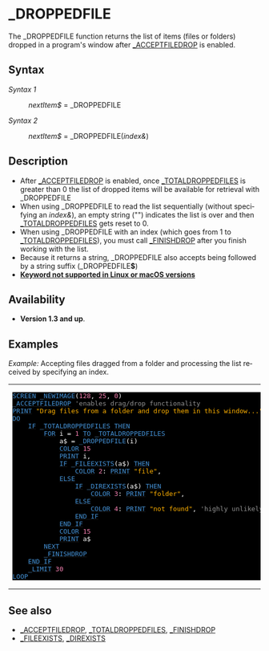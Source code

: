 <style>pre.codeide, pre.outputfixed, .outputcrt0 { background-color: #000 !important; color: #FFF !important; }</style><!DOCTYPE html>
<html class="client-nojs" dir="ltr" lang="en">
<head>
<title>_DROPPEDFILE - QB64 Phoenix Edition Wiki</title>
</head>
<body class="mediawiki ltr sitedir-ltr mw-hide-empty-elt ns-0 ns-subject page-DROPPEDFILE rootpage-DROPPEDFILE skin-vector action-view skin-vector-legacy vector-feature-language-in-header-enabled vector-feature-language-in-main-page-header-disabled vector-feature-language-alert-in-sidebar-disabled vector-feature-sticky-header-disabled vector-feature-sticky-header-edit-disabled vector-feature-table-of-contents-disabled vector-feature-visual-enhancement-next-disabled">
<div class="mw-body" id="content" role="main">
<a id="top"></a>
<h1 class="firstHeading mw-first-heading" id="firstHeading">_DROPPEDFILE</h1>
<div class="vector-body" id="bodyContent">
<div class="mw-body-content mw-content-ltr" dir="ltr" id="mw-content-text" lang="en"><div class="mw-parser-output"><p>The <a class="mw-selflink selflink">_DROPPEDFILE</a> function returns the list of items (files or folders) dropped in a program's window after <a href="ACCEPTFILEDROP" title="ACCEPTFILEDROP">_ACCEPTFILEDROP</a> is enabled.
</p>
<h2><span class="mw-headline" id="Syntax">Syntax</span></h2>
<p><i>Syntax 1</i>
</p>
<dl><dd><i>nextItem$</i> = <a class="mw-selflink selflink">_DROPPEDFILE</a></dd></dl>
<p><i>Syntax 2</i>
</p>
<dl><dd><i>nextItem$</i> = <a class="mw-selflink selflink">_DROPPEDFILE</a>(<i>index&amp;</i>)</dd></dl>
<p>
</p>
<h2><span class="mw-headline" id="Description">Description</span></h2>
<ul><li>After <a href="ACCEPTFILEDROP" title="ACCEPTFILEDROP">_ACCEPTFILEDROP</a> is enabled, once <a href="TOTALDROPPEDFILES" title="TOTALDROPPEDFILES">_TOTALDROPPEDFILES</a> is greater than 0 the list of dropped items will be available for retrieval with <a class="mw-selflink selflink">_DROPPEDFILE</a></li>
<li>When using <a class="mw-selflink selflink">_DROPPEDFILE</a> to read the list sequentially (without specifying an <i>index&amp;</i>), an empty string ("") indicates the list is over and then <a href="TOTALDROPPEDFILES" title="TOTALDROPPEDFILES">_TOTALDROPPEDFILES</a> gets reset to 0.</li>
<li>When using <a class="mw-selflink selflink">_DROPPEDFILE</a> with an index (which goes from 1 to <a href="TOTALDROPPEDFILES" title="TOTALDROPPEDFILES">_TOTALDROPPEDFILES</a>), you must call <a href="FINISHDROP" title="FINISHDROP">_FINISHDROP</a> after you finish working with the list.</li>
<li>Because it returns a string, <a class="mw-selflink selflink">_DROPPEDFILE</a> also accepts being followed by a string suffix (<a class="mw-selflink selflink">_DROPPEDFILE</a><b>$</b>)</li>
<li><b><a href="Keywords_currently_not_supported_by_QB64#Keywords_not_supported_in_Linux_or_macOS_versions" title="Keywords currently not supported by QB64">Keyword not supported in Linux or macOS versions</a></b></li></ul>
<p>
</p>
<h2><span class="mw-headline" id="Availability">Availability</span></h2>
<ul><li><b>Version 1.3 and up</b>.</li></ul>
<p>
</p>
<h2><span class="mw-headline" id="Examples">Examples</span></h2>
<p><i>Example:</i> Accepting files dragged from a folder and processing the list received by specifying an index.
</p>
<table cellpadding="15px" width="100%">
<tbody><tr>
<td><pre class="codeide"><a href="SCREEN" title="SCREEN"><span style="color:#4593D8;">SCREEN</span></a> <a href="NEWIMAGE" title="NEWIMAGE"><span style="color:#4593D8;">_NEWIMAGE</span></a>(<span style="color:#F580B1;">128</span>, <span style="color:#F580B1;">25</span>, <span style="color:#F580B1;">0</span>)
<a href="ACCEPTFILEDROP" title="ACCEPTFILEDROP"><span style="color:#4593D8;">_ACCEPTFILEDROP</span></a> <span style="color:#919191;">'enables drag/drop functionality</span>
<a href="PRINT" title="PRINT"><span style="color:#4593D8;">PRINT</span></a> <span style="color:#FFB100;">"Drag files from a folder and drop them in this window..."</span>
<a class="mw-redirect" href="DO" title="DO"><span style="color:#4593D8;">DO</span></a>
    <a class="mw-redirect" href="IF" title="IF"><span style="color:#4593D8;">IF</span></a> <a href="TOTALDROPPEDFILES" title="TOTALDROPPEDFILES"><span style="color:#4593D8;">_TOTALDROPPEDFILES</span></a> <a href="THEN" title="THEN"><span style="color:#4593D8;">THEN</span></a>
        <a href="FOR" title="FOR"><span style="color:#4593D8;">FOR</span></a> i = <span style="color:#F580B1;">1</span> <a href="TO" title="TO"><span style="color:#4593D8;">TO</span></a> <a href="TOTALDROPPEDFILES" title="TOTALDROPPEDFILES"><span style="color:#4593D8;">_TOTALDROPPEDFILES</span></a>
            a$ = <a class="mw-selflink selflink"><span style="color:#4593D8;">_DROPPEDFILE</span></a>(i)
            <a href="COLOR" title="COLOR"><span style="color:#4593D8;">COLOR</span></a> <span style="color:#F580B1;">15</span>
            <a href="PRINT" title="PRINT"><span style="color:#4593D8;">PRINT</span></a> i,
            <a class="mw-redirect" href="IF" title="IF"><span style="color:#4593D8;">IF</span></a> <a href="FILEEXISTS" title="FILEEXISTS"><span style="color:#4593D8;">_FILEEXISTS</span></a>(a$) <a href="THEN" title="THEN"><span style="color:#4593D8;">THEN</span></a>
                <a href="COLOR" title="COLOR"><span style="color:#4593D8;">COLOR</span></a> <span style="color:#F580B1;">2</span>: <a href="PRINT" title="PRINT"><span style="color:#4593D8;">PRINT</span></a> <span style="color:#FFB100;">"file"</span>,
            <a href="ELSE" title="ELSE"><span style="color:#4593D8;">ELSE</span></a>
                <a class="mw-redirect" href="IF" title="IF"><span style="color:#4593D8;">IF</span></a> <a href="DIREXISTS" title="DIREXISTS"><span style="color:#4593D8;">_DIREXISTS</span></a>(a$) <a href="THEN" title="THEN"><span style="color:#4593D8;">THEN</span></a>
                    <a href="COLOR" title="COLOR"><span style="color:#4593D8;">COLOR</span></a> <span style="color:#F580B1;">3</span>: <a href="PRINT" title="PRINT"><span style="color:#4593D8;">PRINT</span></a> <span style="color:#FFB100;">"folder"</span>,
                <a href="ELSE" title="ELSE"><span style="color:#4593D8;">ELSE</span></a>
                    <a href="COLOR" title="COLOR"><span style="color:#4593D8;">COLOR</span></a> <span style="color:#F580B1;">4</span>: <a href="PRINT" title="PRINT"><span style="color:#4593D8;">PRINT</span></a> <span style="color:#FFB100;">"not found"</span>, <span style="color:#919191;">'highly unlikely, but who knows?</span>
                <a class="mw-redirect" href="END_IF" title="END IF"><span style="color:#4593D8;">END IF</span></a>
            <a class="mw-redirect" href="END_IF" title="END IF"><span style="color:#4593D8;">END IF</span></a>
            <a href="COLOR" title="COLOR"><span style="color:#4593D8;">COLOR</span></a> <span style="color:#F580B1;">15</span>
            <a href="PRINT" title="PRINT"><span style="color:#4593D8;">PRINT</span></a> a$
        <a href="NEXT" title="NEXT"><span style="color:#4593D8;">NEXT</span></a>
        <a href="FINISHDROP" title="FINISHDROP"><span style="color:#4593D8;">_FINISHDROP</span></a>
    <a class="mw-redirect" href="END_IF" title="END IF"><span style="color:#4593D8;">END IF</span></a>
    <a href="LIMIT" title="LIMIT"><span style="color:#4593D8;">_LIMIT</span></a> <span style="color:#F580B1;">30</span>
<a href="LOOP" title="LOOP"><span style="color:#4593D8;">LOOP</span></a>
</pre>
</td></tr></tbody></table>
<p>
</p>
<h2><span class="mw-headline" id="See_also">See also</span></h2>
<ul><li><a href="ACCEPTFILEDROP" title="ACCEPTFILEDROP">_ACCEPTFILEDROP</a>, <a href="TOTALDROPPEDFILES" title="TOTALDROPPEDFILES">_TOTALDROPPEDFILES</a>, <a href="FINISHDROP" title="FINISHDROP">_FINISHDROP</a></li>
<li><a href="FILEEXISTS" title="FILEEXISTS">_FILEEXISTS</a>, <a href="DIREXISTS" title="DIREXISTS">_DIREXISTS</a></li></ul>
<p>
</p>
<!-- 
NewPP limit report
Cached time: 20240715062545
Cache expiry: 86400
Reduced expiry: false
Complications: [show‐toc]
CPU time usage: 0.051 seconds
Real time usage: 0.065 seconds
Preprocessor visited node count: 425/1000000
Post‐expand include size: 3500/2097152 bytes
Template argument size: 816/2097152 bytes
Highest expansion depth: 4/100
Expensive parser function count: 0/100
Unstrip recursion depth: 0/20
Unstrip post‐expand size: 147/5000000 bytes
-->
<!--
Transclusion expansion time report (%,ms,calls,template)
100.00%   37.667      1 -total
 11.79%    4.442     37 Template:Cl
  9.63%    3.628      1 Template:PageDescription
  9.45%    3.561     16 Template:Text
  8.97%    3.377      1 Template:PageSyntax
  8.56%    3.223      1 Template:PageAvailability
  7.07%    2.663      1 Template:CodeStart
  6.56%    2.471      3 Template:Parameter
  6.44%    2.424      1 Template:PageExamples
  6.40%    2.411      1 Template:CodeEnd
-->
<!-- Saved in parser cache with key qb64pnix_mw19894-mwmb_:pcache:idhash:128-0!canonical and timestamp 20240715062545 and revision id 8317.
 -->
</div>
</div>
</div>
</div>
</body>
</html>